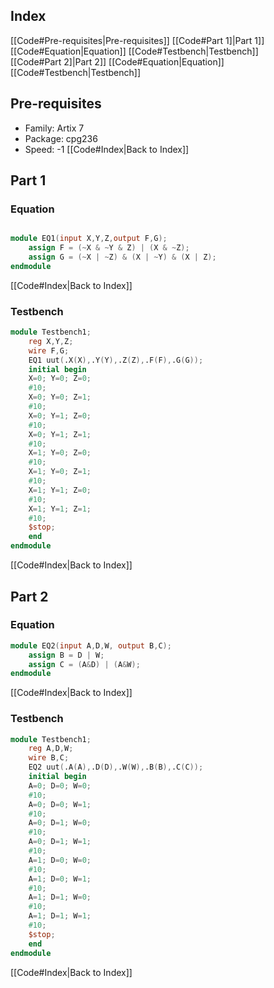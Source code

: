 ## Index

[[Code#Pre-requisites|Pre-requisites]]
[[Code#Part 1]|Part 1]]
	[[Code#Equation|Equation]]
	[[Code#Testbench|Testbench]]	
[[Code#Part 2]|Part 2]]
	[[Code#Equation|Equation]]
	[[Code#Testbench|Testbench]]
## Pre-requisites
- Family: Artix 7
- Package: cpg236
- Speed: -1
[[Code#Index|Back to Index]]
## Part 1
### Equation
```verilog

module EQ1(input X,Y,Z,output F,G);
    assign F = (~X & ~Y & Z) | (X & ~Z);
    assign G = (~X | ~Z) & (X | ~Y) & (X | Z);
endmodule
```
[[Code#Index|Back to Index]]
### Testbench
```verilog
module Testbench1;
    reg X,Y,Z;
    wire F,G;
    EQ1 uut(.X(X),.Y(Y),.Z(Z),.F(F),.G(G));
    initial begin
    X=0; Y=0; Z=0;
    #10;
    X=0; Y=0; Z=1;
    #10;
    X=0; Y=1; Z=0;
    #10;
    X=0; Y=1; Z=1;
    #10;
    X=1; Y=0; Z=0;
    #10;
    X=1; Y=0; Z=1;
    #10;
    X=1; Y=1; Z=0;
    #10;
    X=1; Y=1; Z=1;
    #10;
    $stop;
    end
endmodule
```
[[Code#Index|Back to Index]]
## Part 2
### Equation
```verilog
module EQ2(input A,D,W, output B,C);
	assign B = D | W;
	assign C = (A&D) | (A&W);
endmodule
```
[[Code#Index|Back to Index]]
### Testbench
```verilog
module Testbench1;
    reg A,D,W;
    wire B,C;
    EQ2 uut(.A(A),.D(D),.W(W),.B(B),.C(C));
    initial begin
    A=0; D=0; W=0;
    #10;
    A=0; D=0; W=1;
    #10;
    A=0; D=1; W=0;
    #10;
    A=0; D=1; W=1;
    #10;
    A=1; D=0; W=0;
    #10;
    A=1; D=0; W=1;
    #10;
    A=1; D=1; W=0;
    #10;
    A=1; D=1; W=1;
    #10;
    $stop;
    end
endmodule
```
[[Code#Index|Back to Index]]
